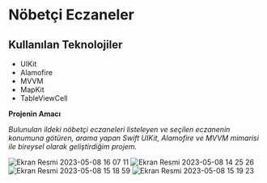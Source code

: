 # Nöbetçi Eczaneler

## Kullanılan Teknolojiler<br/>
* UIKit <br/>
* Alamofire <br/>
* MVVM <br/>
* MapKit <br/>
* TableViewCell

**Projenin Amacı** <br/>

*Bulunulan ildeki nöbetçi eczaneleri listeleyen ve seçilen eczanenin konumuna götüren, arama yapan Swift UIKit, Alamofire ve MVVM mimarisi ile bireysel olarak geliştirdiğim projem.*<br/>


![Ekran Resmi 2023-05-08 16 07 11](https://user-images.githubusercontent.com/43310723/236832107-7ba3f15a-1bb4-4342-a065-af2b6520d951.png)
![Ekran Resmi 2023-05-08 14 25 26](https://user-images.githubusercontent.com/43310723/236826245-f695d36a-63ef-43cd-983e-b853025bcc43.png)
![Ekran Resmi 2023-05-08 15 18 59](https://user-images.githubusercontent.com/43310723/236824957-f761a2ba-0ba0-4750-b8d5-dd66c3d40872.png)
![Ekran Resmi 2023-05-08 15 19 23](https://user-images.githubusercontent.com/43310723/236824994-5a16275c-2b0c-4b81-b783-9fb2e5ebb194.png)
